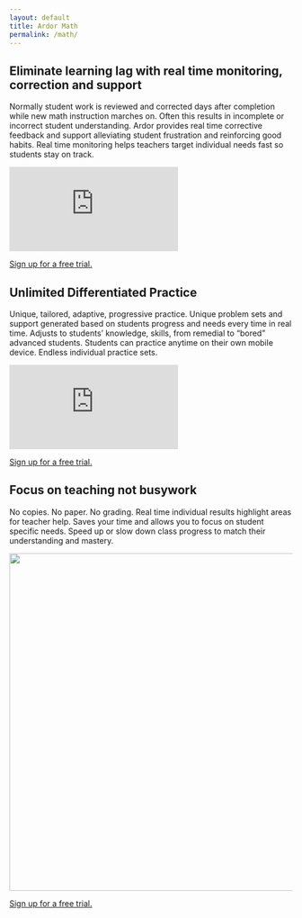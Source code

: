 ```yaml
---
layout: default
title: Ardor Math
permalink: /math/
---
```

<a name="explainer"></a>
<article class="hero hero--home">
  <div class="hero__content">
    <h2>Eliminate learning lag with real time monitoring, correction and support</h2>
    <p>
        Normally student work is reviewed and corrected days after completion
        while new math instruction marches on. Often this results in incomplete
        or incorrect student understanding. Ardor
        provides real time corrective feedback and support alleviating student
        frustration and reinforcing good habits. Real time monitoring helps
        teachers target individual needs fast so students stay on track.
      </p>
    <iframe src="https://www.youtube.com/embed/03mho_f5gpc" frameborder="0" allowfullscreen></iframe>
    <p>
        <a href="https://accounts.ardoreducation.com">Sign up for a free trial.</a>
    </p>
  </div>
</article>
<a name="explainer-differentiated-practice"></a>
<article class="hero hero--home">
  <div class="hero__content">
      <h2>Unlimited Differentiated Practice</h2>
      <p>
          Unique, tailored, adaptive, progressive practice.
          Unique problem sets and support generated based on students progress and
          needs every time in real time. Adjusts to students’ knowledge, skills,
          from remedial to “bored” advanced students. Students can practice
          anytime on their own mobile device. Endless individual practice sets.
      </p>
      <iframe src="https://www.youtube.com/embed/uG281EkG-Fg" frameborder="0" allowfullscreen></iframe>
      <p>
          <a href="https://accounts.ardoreducation.com">Sign up for a free trial.</a>
      </p>
  </div>
</article>

<article class="hero hero--home">
  <div class="hero__content">
    <h2>Focus on teaching not busywork</h2>
      <p>
          No copies. No paper. No grading. Real time individual results
          highlight areas for teacher help. Saves your time and allows you to
          focus on student specific needs. Speed up or slow down class progress
          to match their understanding and mastery.
      </p>
      <img src="./../assets/images/ardormath/Teacher-View.png" width="600">
      <p>
          <a href="https://accounts.ardoreducation.com">Sign up for a free trial.</a>
      </p>
  </div>
</article>
